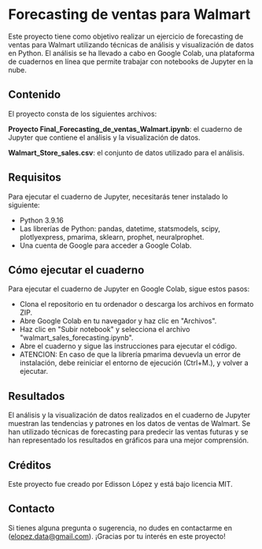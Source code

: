 # Forecasting de ventas para Walmart
Este proyecto tiene como objetivo realizar un ejercicio de forecasting de ventas para Walmart utilizando técnicas de análisis y visualización de datos en Python. El análisis se ha llevado a cabo en Google Colab, una plataforma de cuadernos en línea que permite trabajar con notebooks de Jupyter en la nube.

## Contenido
El proyecto consta de los siguientes archivos:

**Proyecto Final_Forecasting_de_ventas_Walmart.ipynb**: el cuaderno de Jupyter que contiene el análisis y la visualización de datos.

**Walmart_Store_sales.csv**: el conjunto de datos utilizado para el análisis.

## Requisitos
Para ejecutar el cuaderno de Jupyter, necesitarás tener instalado lo siguiente:
- Python 3.9.16
- Las librerías de Python: pandas, datetime, statsmodels, scipy, plotlyexpress, pmarima, sklearn, prophet, neuralprophet. 
- Una cuenta de Google para acceder a Google Colab.

## Cómo ejecutar el cuaderno
Para ejecutar el cuaderno de Jupyter en Google Colab, sigue estos pasos:
- Clona el repositorio en tu ordenador o descarga los archivos en formato ZIP.
- Abre Google Colab en tu navegador y haz clic en "Archivos".
- Haz clic en "Subir notebook" y selecciona el archivo "walmart_sales_forecasting.ipynb".
- Abre el cuaderno y sigue las instrucciones para ejecutar el código.
- ATENCION: En caso de que la librería pmarima devuevla un error de instalación, debe reiniciar el entorno de ejecución (Ctrl+M.), y volver a ejecutar.

## Resultados
El análisis y la visualización de datos realizados en el cuaderno de Jupyter muestran las tendencias y patrones en los datos de ventas de Walmart. Se han utilizado técnicas de forecasting para predecir las ventas futuras y se han representado los resultados en gráficos para una mejor comprensión.

## Créditos
Este proyecto fue creado por Edisson López y está bajo licencia MIT.

## Contacto
Si tienes alguna pregunta o sugerencia, no dudes en contactarme en (elopez.data@gmail.com). ¡Gracias por tu interés en este proyecto!
